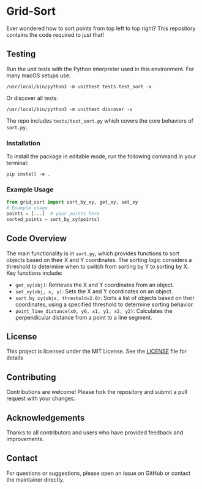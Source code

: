 # Grid-Sort

Ever wondered how to sort points from top left to top right? This repository contains the code required to just that!

## Testing

Run the unit tests with the Python interpreter used in this environment. For many macOS setups use:

```
/usr/local/bin/python3 -m unittest tests.test_sort -v
```

Or discover all tests:

```
/usr/local/bin/python3 -m unittest discover -v
```

The repo includes `tests/test_sort.py` which covers the core behaviors of `sort.py`.

### Installation

To install the package in editable mode, run the following command in your terminal:

```
pip install -e .
```

### Example Usage

```python
from grid_sort import sort_by_xy, get_xy, set_xy
# Example usage
points = [...]  # your points here
sorted_points = sort_by_xy(points)
```

## Code Overview

The main functionality is in `sort.py`, which provides functions to sort objects based on their X and Y coordinates. The sorting logic considers a threshold to determine when to switch from sorting by Y to sorting by X.
Key functions include:

- `get_xy(obj)`: Retrieves the X and Y coordinates from an object.
- `set_xy(obj, x, y)`: Sets the X and Y coordinates on an
  object.
- `sort_by_xy(objs, threshold=2.0)`: Sorts a list of objects based on their coordinates, using a specified threshold to determine sorting behavior.
- `point_line_distance(x0, y0, x1, y1, x2, y2)`: Calculates the perpendicular distance from a point to a line segment.

## License

This project is licensed under the MIT License. See the [LICENSE](LICENSE) file for details

## Contributing

Contributions are welcome! Please fork the repository and submit a pull request with your changes.

## Acknowledgements

Thanks to all contributors and users who have provided feedback and improvements.

## Contact

For questions or suggestions, please open an issue on GitHub or contact the maintainer directly.
